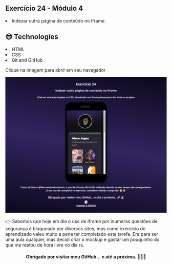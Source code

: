## Exercício 24 - Módulo 4 
<li>Indexar outra página de conteúdo no iframe.

##  😎 Technologies

<li>HTML
<li>CSS
<li>Git and GitHub

Clique na imagem para abrir em seu navegador

<a href="https://robertojunnior.github.io/html-css-javascript-curso-em-video/Exerc%C3%ADcios/ex024/iframe002.html" target="_blank"><img src="./assets/iframe-ex024.png" alt="imagem do ex-024"></a>

<p>👉 Sabemos que hoje em dia o uso de iframe por inúmeras questões de segurança é bloqueado por diversos sites, mas como exercício de aprendizado valeu muito a pena ter completado esta tarefa. Era para ser uma aula qualquer, mas decidi criar o mockup e gastar um pouquinho do que me restou de hora livre no dia rs.

<h4 align="center">Obrigado por visitar meu GitHub... e até a próxima. 🚀🧑‍🚀


